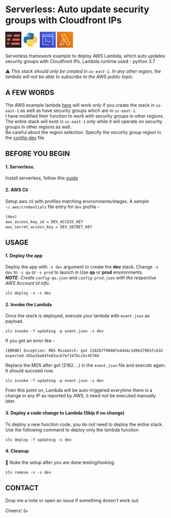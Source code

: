 # Serverless: Auto update security groups with Cloudfront IPs

![servrless](https://github.com/abiydv/ref-docs/blob/master/images/logos/serverless_small.png)
![py](https://github.com/abiydv/ref-docs/blob/master/images/logos/python_small.png)
![cli](https://github.com/abiydv/ref-docs/blob/master/images/logos/aws-cli_small.png)
![aws-lambda](https://github.com/abiydv/ref-docs/blob/master/images/logos/aws-lambda_small.png)

Serverless framework example to deploy AWS Lambda, which auto updates security groups with Cloudfront IPs. Lambda runtime used - python 3.7

:warning: *This stack should only be created in `us-east-1`. In any other region, the lambda will not be able to subscribe to the AWS public topic.*

## A FEW WORDS
The AWS example lambda [here](https://github.com/aws-samples/aws-cloudfront-samples/tree/master/update_security_groups_lambda) will work only if you create the stack in `us-east-1` as well as have security groups which are in `us-east-1`.  
I have modified their function to work with security groups in other regions.  
The entire stack will exist in `us-east-1` only while it will operate on security groups in other regions as well.  
Be careful about the region selection. Specify the security group region in the [config-dev](./config-dev.json) file

## BEFORE YOU BEGIN
#### 1. Serverless. 
Install serverless, follow this [guide](https://serverless.com/framework/docs/providers/aws/guide/installation/)
  
#### 2. AWS Cli
Setup aws cli with profiles matching environments/stages. A sample `~/.aws/credentials` file entry for `dev` profile - 
```
[dev]
aws_access_key_id = DEV_ACCESS_KEY
aws_secret_access_key = DEV_SECRET_KEY
```

## USAGE
#### 1. Deploy the app 
Deploy the app with `-s dev` argument to create the **dev** stack. Change `-s dev` to `-s qa` or `-s prod` to launch in Use **qa** or **prod** environments.  
***NOTE**: Create `config-qa.json` and `config-prod.json` with the respective AWS Account Id info.*
```
sls deploy -v -s dev 
```
#### 2. Invoke the Lambda

Once the stack is deployed, execute your lambda with `event.json` as payload.
```
sls invoke -f updatesg -p event.json -s dev
```

If you get an error like - 
```
[ERROR] Exception: MD5 Mismatch: got 2182bff9048fe44d4c1d9b37903fc632 expected 45be1ba64fe83acb7ef247bccbc45704
```
Replace the MD5 after got (2182....) in the `event.json` file and execute again. It should succeed now.
```
sls invoke -f updatesg -p event.json -s dev
```

From this point on, Lambda will be auto-triggered everytime there is a change in any IP as reported by AWS, it need not be executed manually later.

#### 3. Deploy a code change to Lambda (Skip if no change)
To deploy a new function code, you do not need to deploy the entire stack. Use the following command to deploy only the lambda function
 
```
sls deploy -f updatesg -s dev
```

#### 4. Cleanup
:rocket: Nuke the setup after you are done testing/looking.
```
sls remove -v -s dev
```

## CONTACT

Drop me a note or open an issue if something doesn't work out.

Cheers! :thumbsup:
